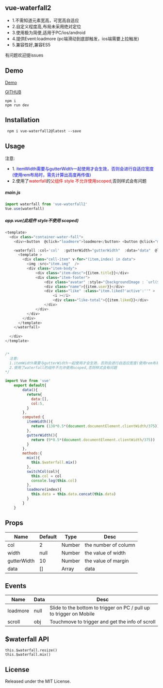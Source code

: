 

## vue-waterfall2
* 1.不需知道元素宽高，可宽高自适应
* 2.自定义程度高,布局未采用绝对定位
* 3.使用极为简便,适用于PC/ios/android
* 4.提供Event:loadmore (pc端滑动到底部触发，ios端需要上拉触发) 
* 5.兼容性好,兼容ES5

有问题欢迎提issues

## Demo
[Demo](http://47.105.188.15:3000/)

[GITHUB](https://github.com/Rise-Devin/vue-waterfall2)
```
npm i 
npm run dev
```

## Installation
```
 npm i vue-waterfall2@latest --save
```

## Usage
注意:
  *  1.<font color=blue> itemWidth需要与gutterWidth一起使用才会生效，否则会进行自适应宽度(使用rem布局时，需先计算出高度再传值)</font>
  *  2.使用了<font color=red>waterfall</font>的<font color=red>父组件 style 不允许使用scoped</font>,否则样式会有问题 
##### main.js
```javascript
import waterfall from 'vue-waterfall2'
Vue.use(waterfall)
```
##### app.vue(此组件 style不使用 scoped)
```javascript
<template>
  <div class="container-water-fall">
    <div><button  @click="loadmore">loadmore</button> <button @click="mix">mix</button> <button @click="switchCol('5')">5列</button> <button @click="switchCol('8')">8列</button> <button @click="switchCol('10')">10列</button> </div>

    <waterfall :col='col'  :gutterWidth="gutterWidth"  :data="data"  @loadmore="loadmore"   >
      <template >
        <div class="cell-item" v-for="(item,index) in data">
          <img :src="item.img"  />
          <div class="item-body">
              <div class="item-desc">{{item.title}}</div>
              <div class="item-footer">
                  <div class="avatar" :style="{backgroundImage : `url(${item.avatar})` }"></div>
                  <div class="name">{{item.user}}</div>
                  <div class="like" :class="item.liked?'active':''" >
                      <i ></i>
                      <div class="like-total">{{item.liked}}</div>  
                  </div>
              </div>
          </div>
        </div>
      </template>
    </waterfall>
    
  </div>
</template>


/*
  注意:
  1.itemWidth需要与gutterWidth一起使用才会生效，否则会进行自适应宽度(使用rem布局时，需先计算出高度再传值)
  2.使用了waterfall的组件不允许使用scoped,否则样式会有问题
*/

import Vue from 'vue'
	export default{
	    data(){
	      return{
	        data:[],
	        col:5,
	      }
	    },
	    computed:{
	      itemWidth(){  
	        return (138*0.5*(document.documentElement.clientWidth/375))  #rem布局 计算宽度
	      },
	      gutterWidth(){
	        return (9*0.5*(document.documentElement.clientWidth/375))	#rem布局 计算x轴方向margin(y轴方向的margin自定义在css中即可)
	      }
	    },
	    methods:{
	      mix(){
	        this.$waterfall.mix()
	      },
	      switchCol(col){
	        this.col = col
	        console.log(this.col)
	      },
	      loadmore(index){
	        this.data = this.data.concat(this.data)
	      }
	    }
	}
```
## <waterfall> Props
Name | Default | Type | Desc
-------- | -------- | -------- | --------
col | 2  | Number |  the number of column
width | null | Number | the value of width 
gutterWidth | 10 | Number | the value of margin
data | [] | Array | data

## <waterfall> Events
Name | Data |   Desc
-------- | --- | -------- 
loadmore | null | Slide to the bottom to trigger on PC /  pull up to trigger on Mobile  
scroll | obj | Touchmove to trigger and get the info of scroll
  
## $waterfall API
```
this.$waterfall.resize()   
this.$waterfall.mix()   
```
## License
Released under the MIT License.
